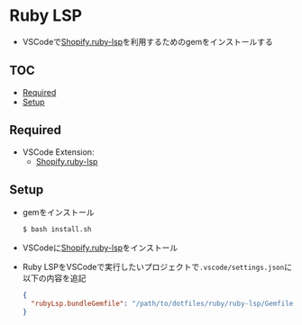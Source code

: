 # Ruby LSP<!-- omit in toc -->

- VSCodeで[Shopify.ruby-lsp](https://marketplace.visualstudio.com/items?itemName=Shopify.ruby-lsp)を利用するためのgemをインストールする

## TOC<!-- omit in toc -->

- [Required](#required)
- [Setup](#setup)

## Required

- VSCode Extension:
  - [Shopify.ruby-lsp](https://marketplace.visualstudio.com/items?itemName=Shopify.ruby-lsp)

## Setup

- gemをインストール

  ```bash
  $ bash install.sh
  ```

- VSCodeに[Shopify.ruby-lsp](https://marketplace.visualstudio.com/items?itemName=Shopify.ruby-lsp)をインストール

- Ruby LSPをVSCodeで実行したいプロジェクトで`.vscode/settings.json`に以下の内容を追記

  ```json
  {
    "rubyLsp.bundleGemfile": "/path/to/dotfiles/ruby/ruby-lsp/Gemfile"
  }
  ```
